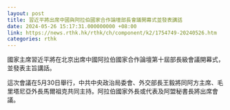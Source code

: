 ```yaml
---
layout: post
title: 習近平將出席中國與阿拉伯國家合作論壇部長會議開幕式並發表講話
date: 2024-05-26 15:17:31.000000000 +08:00
link: https://news.rthk.hk/rthk/ch/component/k2/1754749-20240526.htm
categories: rthk
---
```


國家主席習近平將在北京出席中國阿拉伯國家合作論壇第十屆部長級會議開幕式，並發表主旨講話。

這次會議在5月30日舉行，中共中央政治局委會、外交部長王毅將同阿方主席、毛里塔尼亞外長馬爾祖克共同主持。阿拉伯國家外長或代表及阿盟秘書長將出席會議。
